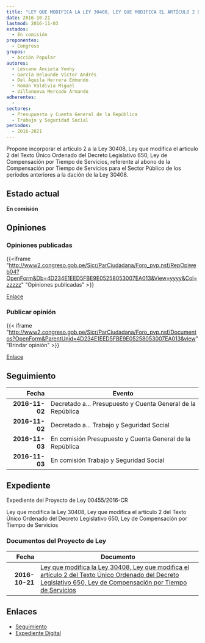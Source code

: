 ```yaml
---
title: "LEY QUE MODIFICA LA LEY 30408, LEY QUE MODIFICA EL ARTÍCULO 2 DEL TEXTO ÚNICO ORDENADO DEL DECRETO LEGISLATIVO 650, LEY DE COMPENSACIÓN POR TIEMPO DE SERVICIOS"
date: 2016-10-21
lastmod: 2016-11-03
estados: 
  - En comisión
proponentes: 
  - Congreso
grupos: 
  - Acción Popular
autores: 
  - Lescano Ancieta Yonhy
  - García Belaunde Víctor Andrés
  - Del Águila Herrera Edmundo
  - Román Valdivia Miguel
  - Villanueva Mercado Armando
adherentes: 
  - 
sectores: 
  - Presupuesto y Cuenta General de la República
  - Trabajo y Seguridad Social
periodos: 
  - 2016-2021
---
```


Propone incorporar el artículo 2 a la Ley 30408, Ley que modifica el artículo 2 del Texto Único Ordenado del Decreto Legislativo 650, Ley de Compensación por Tiempo de Servicios, referente al abono de la Compensación por Tiempo de Servicios para el Sector Público de los períodos anteriores a la dación de la Ley 30408.


## Estado actual

**En comisión**

## Opiniones

### Opiniones publicadas

{{<iframe "http://www2.congreso.gob.pe/Sicr/ParCiudadana/Foro_pvp.nsf/RepOpiweb04?OpenForm&Db=4D234E1EED5FBE9E05258053007EA013&View=yyyy&Col=zzzzz" "Opiniones publicadas" >}}

[Enlace](http://www2.congreso.gob.pe/Sicr/ParCiudadana/Foro_pvp.nsf/RepOpiweb04?OpenForm&Db=4D234E1EED5FBE9E05258053007EA013&View=yyyy&Col=zzzzz)
### Publicar opinión

{{< iframe "http://www2.congreso.gob.pe/Sicr/ParCiudadana/Foro_pvp.nsf/Documentos?OpenForm&ParentUnid=4D234E1EED5FBE9E05258053007EA013&view" "Brindar opinión" >}}

[Enlace](http://www2.congreso.gob.pe/Sicr/ParCiudadana/Foro_pvp.nsf/Documentos?OpenForm&ParentUnid=4D234E1EED5FBE9E05258053007EA013&view)

## Seguimiento

| Fecha | Evento |
|------:|--------|
| **2016-11-02** | Decretado a... Presupuesto y Cuenta General de la República|
| **2016-11-02** | Decretado a... Trabajo y Seguridad Social|
| **2016-11-03** | En comisión Presupuesto y Cuenta General de la República|
| **2016-11-03** | En comisión Trabajo y Seguridad Social|


## Expediente

Expediente del Proyecto de Ley 00455/2016-CR

Ley que modifica la Ley 30408, Ley que modifica el artículo 2 del Texto Único Ordenado del Decreto Legislativo 650, Ley de Compensación por Tiempo de Servicios


### Documentos del Proyecto de Ley

| Fecha | Documento |
|------:|--------|
| **2016-10-21** | [Ley que modifica la Ley 30408, Ley que modifica el artículo 2 del Texto Único Ordenado del Decreto Legislativo 650, Ley de Compensación por Tiempo de Servicios](http://www.leyes.congreso.gob.pe/Documentos/2016_2021/Proyectos_de_Ley_y_de_Resoluciones_Legislativas/PL0045520161021..pdf) |

## Enlaces 

- [Seguimiento](http://www2.congreso.gob.pe/Sicr/TraDocEstProc/CLProLey2016.nsf/f7fff46988ca05b1052578e100829cc7/5ff3d18228b87ecf0525805400045916?OpenDocument)
- [Expediente Digital](http://www2.congreso.gob.pehttp://www2.congreso.gob.pe/Sicr/TraDocEstProc/CLProLey2016.nsf/f7fff46988ca05b1052578e100829cc7/5ff3d18228b87ecf0525805400045916?OpenDocument&Click=05257FB7005EB655.eb71d0cf91d8294e05256cdf006b5706/$Body/0.1C6C)
